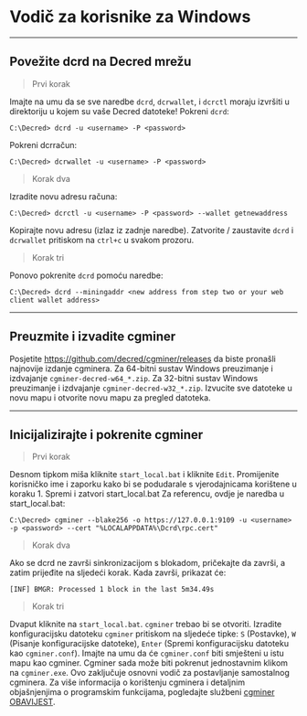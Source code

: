 # <i class="fa fa-windows"></i> Vodič za korisnike za Windows

---

## <i class="fa fa-cloud"></i> Povežite dcrd na Decred mrežu

> Prvi korak

Imajte na umu da se sve naredbe `dcrd`, `dcrwallet`, i `dcrctl` moraju izvršiti u direktoriju u kojem su vaše Decred datoteke! Pokreni `dcrd`:

```no-highlight
C:\Decred> dcrd -u <username> -P <password>
```

Pokreni dcrračun:

```no-highlight
C:\Decred> dcrwallet -u <username> -P <password>
```

> Korak dva

Izradite novu adresu računa:

```no-highlight
C:\Decred> dcrctl -u <username> -P <password> --wallet getnewaddress
```

Kopirajte novu adresu (izlaz iz zadnje naredbe). Zatvorite / zaustavite `dcrd` i `dcrwallet` pritiskom na `ctrl+c` u svakom prozoru.

> Korak tri

Ponovo pokrenite `dcrd` pomoću naredbe:

```no-highlight
C:\Decred> dcrd --miningaddr <new address from step two or your web client wallet address>
```

---

## <i class="fa fa-download"></i> Preuzmite i izvadite cgminer

Posjetite https://github.com/decred/cgminer/releases da biste pronašli najnovije izdanje cgminera. Za 64-bitni sustav Windows preuzimanje i izdvajanje `cgminer-decred-w64_*.zip`. Za 32-bitni sustav Windows preuzimanje i izdvajanje `cgminer-decred-w32_*.zip`. Izvucite sve datoteke u novu mapu i otvorite novu mapu za pregled datoteka.

---

## <i class="fa fa-play-circle"></i> Inicijalizirajte i pokrenite cgminer 

> Prvi korak

Desnom tipkom miša kliknite `start_local.bat` i kliknite `Edit`. Promijenite korisničko ime i zaporku kako bi se podudarale s vjerodajnicama korištene u koraku 1. Spremi i zatvori start_local.bat Za referencu, ovdje je naredba u start_local.bat:

```no-highlight
C:\Decred> cgminer --blake256 -o https://127.0.0.1:9109 -u <username> -p <password> --cert "%LOCALAPPDATA%\Dcrd\rpc.cert"
```

> Korak dva

Ako se dcrd ne završi sinkronizacijom s blokadom, pričekajte da završi, a zatim prijeđite na sljedeći korak. Kada završi, prikazat će:

```no-highlight
[INF] BMGR: Processed 1 block in the last 5m34.49s
```

> Korak tri

Dvaput kliknite na `start_local.bat`. `cgminer` trebao bi se otvoriti. Izradite konfiguracijsku datoteku `cgminer` pritiskom na sljedeće tipke: `S` (Postavke), `W` (Pisanje konfiguracijske datoteke), `Enter` (Spremi konfiguracijsku datoteku kao `cgminer.conf`). Imajte na umu da će `cgminer.conf` biti smješteni u istu mapu kao cgminer. Cgminer sada može biti pokrenut jednostavnim klikom na `cgminer.exe`. Ovo zaključuje osnovni vodič za postavljanje samostalnog cgminera. Za više informacija o korištenju cgminera i detaljnim objašnjenjima o programskim funkcijama, pogledajte službeni [cgminer OBAVIJEST](https://github.com/decred/cgminer/blob/3.7/README).
